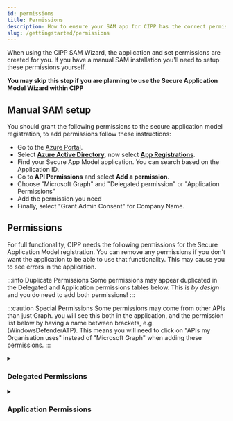 ```yaml
---
id: permissions
title: Permissions
description: How to ensure your SAM app for CIPP has the correct permissions.
slug: /gettingstarted/permissions
---
```


When using the CIPP SAM Wizard, the application and set permissions are created for you. If you have a manual SAM installation you'll need to setup these permissions yourself.

**You may skip this step if you are planning to use the Secure Application Model Wizard within CIPP**

## Manual SAM setup

You should grant the following permissions to the secure application model registration, to add permissions follow these instructions:

* Go to the [Azure Portal](https://portal.azure.com).
* Select [**Azure Active Directory**](https://portal.azure.com/#blade/Microsoft_AAD_IAM/ActiveDirectoryMenuBlade/Overview), now select [**App Registrations**](https://portal.azure.com/#blade/Microsoft_AAD_IAM/ActiveDirectoryMenuBlade/RegisteredApps).
* Find your Secure App Model application. You can search based on the Application ID.
* Go to **API Permissions** and select **Add a permission**.
* Choose "Microsoft Graph" and "Delegated permission" or "Application Permissions"
* Add the permission you need
* Finally, select "Grant Admin Consent" for Company Name.

## Permissions

For full functionality, CIPP needs the following permissions for the Secure Application Model registration. You can remove any permissions if you don't want the application to be able to use that functionality. This may cause you to see errors in the application.

:::info Duplicate Permissions
Some permissions may appear duplicated in the Delegated and Application permissions tables below. This is _by design_ and you do need to add both permissions!
:::

:::caution Special Permissions
Some permissions may come from other APIs than just Graph. you will see this both in the application, and the permission list below by having a name between brackets, e.g. (WindowsDefenderATP). This means you will need to click on "APIs my Organisation uses" instead of "Microsoft Graph" when adding these permissions.
:::

<details><summary>

### Delegated Permissions

</summary>
<p>

:::note List of **delegated permissions** used by CIPP:

<!-- vale off -->
| API / Permissions name                                  | Description                                                                 |
| ------------------------------------------------------- | --------------------------------------------------------------------------- |
| (Office 365 SharePoint Online)AllSites.FullControl      | Have full control of all site collections
| Application.Read.All                                    | Read applications                                                           |
| Application.ReadWrite.All                               | Read and write all applications                                             |
| AuditLog.Read.All                                       | Read audit log data                                                         |
| BitlockerKey.Read.All                                   | Read BitLocker keys
| Channel.Create                                          | Create channels                                                             |
| Channel.ReadBasic.All                                   | Read the names and descriptions of channels                                 |
| Channel.Delete.All                                      | Delete Channels                                                             |
| ChannelMember.Read.All                                  | Read the members of channels                                                |
| ChannelMember.ReadWrite.All                             | Add and remove members from channels                                        |
| ChannelMessage.Edit                                     | Edit users' channel messages                                                |
| ChannelMessage.Read.All                                 | Read users' channel messages                                                |
| ChannelMessage.Send                                     | Send channel messages                                                       |
| ChannelSettings.Read.All                                | Read the names, descriptions, and settings of channels                      |
| ChannelSettings.ReadWrite.All                           | Read and write the names, descriptions, and settings of channels            |
| ConsentRequest.Read.All                                 | Read consent requests                                                       |
| Device.Command                                          | Communicate with user devices                                               |
| Device.Read                                             | Read user devices                                                           |
| Device.Read.All                                         | Read all devices                                                            |
| DeviceManagementApps.ReadWrite.All                      | Read and write Microsoft Intune apps                                        |
| DeviceManagementConfiguration.ReadWrite.All             | Read and write Microsoft Intune Device Configuration and Policies           |
| DeviceManagementManagedDevices.PrivilegedOperations.All | Perform user-impacting remote actions on Microsoft Intune devices           |
| DeviceManagementManagedDevices.ReadWrite.All            | Read and write Microsoft Intune devices                                     |
| DeviceManagementServiceConfig.Read.All                  | Read Microsoft Intune configuration                                         |
| DeviceManagementRBAC.ReadWrite.All                      | Read and write Microsoft Intune RBAC settings                               |
| DeviceManagementServiceConfig.ReadWrite.All             | Read and write Microsoft Intune configuration                               |
| Directory.AccessAsUser.All                              | Access directory as the signed in user                                      |
| Domain.Read.All                                         | Read domain data                                                            |
| (Office 365 Exchange Online) Exchange.Manage            | Manage Exchange configuration            |
| Group.ReadWrite.All                                     | Read and write all groups                                                   |
| GroupMember.ReadWrite.All                               | Read and write group memberships                                            |
| Mail.Send                                               | Send mail as a user                                                         |
| Mail.Send.Shared                                        | Send mail on behalf of others                                               |
| Member.Read.Hidden                                      | Read hidden memberships                                                     |
| offline_access                                          | Maintain access to data you have given it access to                         |
| openid                                                  | Sign users in                                                               |
| Organization.ReadWrite.All                              | Read and write organization information                                     |
| Policy.Read.All                                         | Read your organization's policies                                           |
| Policy.ReadWrite.ApplicationConfiguration               | Read and write your organization's application configuration policies       |
| Policy.ReadWrite.AuthenticationFlows                    | Read and write authentication flow policies                                 |
| Policy.ReadWrite.AuthenticationMethod                   | Read and write authentication method policies                               |
| Policy.ReadWrite.Authorization                          | Read and write your organization's authorization policy                     |
| Policy.ReadWrite.ConditionalAccess                      | Read and write conditional access policy                                    |
| Policy.ReadWrite.ConsentRequest                         | Read and write consent request policy                                       |
| Policy.ReadWrite.DeviceConfiguration                    | Read and write your organization's device configuration policies            |
| PrivilegedAccess.Read.AzureResources                    | Read privileged access to Azure resources                                   |
| PrivilegedAccess.ReadWrite.AzureResources               | Read and write privileged access to Azure resources                         |
| profile                                                 | View users' basic profile                                                   |
| Reports.Read.All                                        | Read all usage reports                                                      |
| ReportSettings.ReadWrite.All                            | Read and write admin report settings                                        |
| RoleManagement.ReadWrite.Directory                      | Read and write directory RBAC settings                                      |
| SecurityActions.ReadWrite.All                           | Read and update your organization's security actions                        |
| SecurityEvents.ReadWrite.All                            | Read and update your organization's security events                         |
| SecurityIncident.Read.All                               | Read incidents                                                              |
| SecurityIncident.ReadWrite.All                          | Read and write to incidents                                                 |
| ServiceHealth.Read.All                                  | Read service health                                                         |
| ServiceMessage.Read.All                                 | Read service announcement messages                                          |
| SharePointTenantSettings.ReadWrite.All                  | Read and change SharePoint and OneDrive tenant settings                     |
| Sites.ReadWrite.All                                     | Edit or delete items in all site collections                                |
| (Skype and Teams Tenant Admin AP)user_impersonation     | Access Microsoft Teams and Skype for Business data as the signed in user    |
| TeamMember.ReadWrite.All                                | Add and remove members from teams                                           |
| TeamMember.ReadWriteNonOwnerRole.All                    | Add and remove members with non-owner role for all teams                    |
| TeamsActivity.Read                                      | Read users' teamwork activity feed                                          |
| TeamsActivity.Send                                      | Send a teamwork activity as the user                                        |
| TeamsAppInstallation.ReadForChat                        | Read installed Teams apps in chats                                          |
| TeamsAppInstallation.ReadForTeam                        | Read installed Teams apps in teams                                          |
| TeamsAppInstallation.ReadForUser                        | Read users' installed Teams apps                                            |
| TeamsAppInstallation.ReadWriteForChat                   | Manage installed Teams apps in chats                                        |
| TeamsAppInstallation.ReadWriteForTeam                   | Manage installed Teams apps in teams                                        |
| TeamsAppInstallation.ReadWriteForUser                   | Manage users' installed Teams apps                                          |
| TeamsAppInstallation.ReadWriteSelfForChat               | Allow the Teams app to manage itself in chats                               |
| TeamsAppInstallation.ReadWriteSelfForTeam               | Allow the app to manage itself in teams                                     |
| TeamsAppInstallation.ReadWriteSelfForUser               | Allow the Teams app to manage itself for a user                             |
| TeamSettings.Read.All                                   | Read teams' settings                                                        |
| TeamSettings.ReadWrite.All                              | Read and change teams' settings                                             |
| TeamsTab.Create                                         | Create tabs in Microsoft Teams                                              |
| TeamsTab.Read.All                                       | Read tabs in Microsoft Teams                                                |
| TeamsTab.ReadWrite.All                                  | Read and write tabs in Microsoft Teams                                      |
| TeamsTab.ReadWriteForChat                               | Allow the Teams app to manage all tabs in chats                             |
| TeamsTab.ReadWriteForTeam                               | Allow the Teams app to manage all tabs in teams                             |
| TeamsTab.ReadWriteForUser                               | Allow the Teams app to manage all tabs for a user                           |
| Team.Create                                             | Create teams                                                                |
| Team.ReadBasic.All                                      | Read the names and descriptions of teams                                    |
| ThreatAssessment.ReadWrite.All                          | Read and write threat assessment requests                                   |
| UnifiedGroupMember.Read.AsGuest                         | Read unified group memberships as guest                                     |
| User.ManageIdentities.All                               | Manage user identities                                                      |
| User.Read                                               | Sign in and read user profile                                               |
| User.ReadWrite.All                                      | Read and write all users' full profiles                                     |
| UserAuthenticationMethod.Read.All                       | Read all users' authentication methods                                      |
| UserAuthenticationMethod.ReadWrite                      | Read and write user authentication methods                                  |
| UserAuthenticationMethod.ReadWrite.All                  | Read and write all users' authentication methods                            |
| (WindowsDefenderATP) Vulnerability.Read                 | Read Threat and Vulnerability Management vulnerability information          |
<!-- vale on -->

:::

</p>
</details>

<details>
<summary>

### Application Permissions

</summary>

:::note List of **application permissions** used by CIPP:

<!-- vale off -->
| API / Permissions name                                  | Description                                                           |
| ------------------------------------------------------- | --------------------------------------------------------------------- |
| Channel.Create                                          | Create channels                                                       |
| Channel.ReadBasic.All                                   | Read the names and descriptions of channels                           |
| ChannelMember.Read.All                                  | Read the members of channels                                          |
| ChannelMember.ReadWrite.All                             | Add and remove members from channels                                  |
| Device.ReadWrite.All                                    | Read and write devices                                                |
| DeviceManagementApps.ReadWrite.All                      | Read and write Microsoft Intune apps                                  |
| DeviceManagementConfiguration.ReadWrite.All             | Read and write Microsoft Intune Device Configuration and Policies     |
| DeviceManagementManagedDevices.PrivilegedOperations.All | Perform user-impacting remote actions on Microsoft Intune devices     |
| DeviceManagementManagedDevices.Read.All                 | Read Microsoft Intune devices                                         |
| DeviceManagementManagedDevices.ReadWrite.All            | Read and write Microsoft Intune devices                               |
| DeviceManagementRBAC.Read.All                           | Read Microsoft Intune RBAC settings                                   |
| DeviceManagementRBAC.ReadWrite.All                      | Read and write Microsoft Intune RBAC settings                         |
| DeviceManagementServiceConfig.Read.All                  | Read Microsoft Intune configuration                                   |
| DeviceManagementServiceConfig.ReadWrite.All             | Read and write Microsoft Intune configuration                         |
| Directory.Read.All                                      | Read directory data                                                   |
| Domain.Read.All                                         | Read Domains                                                          |  
| Group.Create                                            | Create groups                                                         |
| Group.Read.All                                          | Read all groups                                                       |
| Group.ReadWrite.All                                     | Read and write all groups                                             |
| GroupMember.ReadWrite.All                               | Read and write group memberships                                      |
| Mail.Send                                               | Send mail as a user                                                   |
| Organization.ReadWrite.All                              | Read and write organization information                               |
| Policy.Read.All                                         | Read your organization's policies                                     |
| Policy.ReadWrite.ApplicationConfiguration               | Read and write your organization's application configuration policies |
| Policy.ReadWrite.AuthenticationFlows                    | Read and write authentication flow policies                           |
| Policy.ReadWrite.AuthenticationMethod                   | Read and write authentication method policies                         |
| Policy.ReadWrite.ConditionalAccess                      | Read and write conditional access policy                              |
| Policy.ReadWrite.ConsentRequest                         | Read and write consent request policy                                 |
| PrivilegedAccess.ReadWrite.AzureADGroup                 | Read and write privileged access to Azure AD groups                   |
| Reports.Read.All                                        | Read all usage reports                                                |
| RoleManagement.ReadWrite.Directory                      | Read and write directory RBAC settings                                |
| SecurityEvents.Read.All                                 | Read your organization's security events                              |
| SecurityIncident.Read.All                               | Read all security incidents                                           |
| SecurityIncident.ReadWrite.All                          | Read and write to all security incidents                              |  
| SharePointTenantSettings.ReadWrite.All                  | Read and change SharePoint and OneDrive tenant settings               |
| Sites.FullControl.All                                   | Have full control of all site collections                             |
| Team.ReadBasic.All                                      | Read the names and descriptions of teams                              |
| TeamMember.ReadWrite.All                                | Add and remove members from teams                                     |
| TeamMember.ReadWriteNonOwnerRole.All                    | Add and remove members with non-owner role for all teams              |
| User.ReadWrite.All                                      | Read and write all users' full profiles                               |
| UserAuthenticationMethod.ReadWrite.All                  | Read and write all users' authentication methods                      |
| (WindowsDefenderATP) Vulnerability.Read.All             | Read Threat and Vulnerability Management vulnerability information    |
  
<!-- vale on -->

:::

</details>

